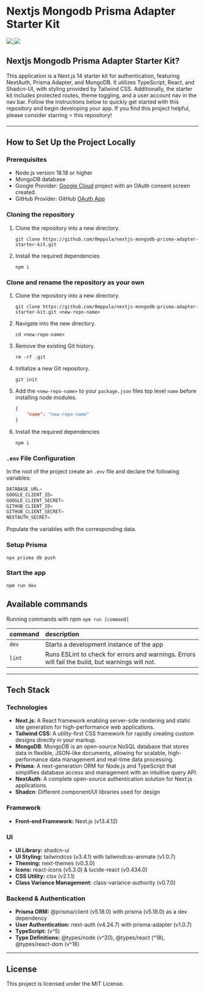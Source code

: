 # Nextjs Mongodb Prisma Adapter Starter Kit

<div>
    <a href="https://www.omarkraidie.com/projects">
        <img src="https://img.shields.io/badge/✨%20portfolio-1b1b1b?style=for-the-badge" />
    </a>
    <a href="https://www.linkedin.com/in/omarkraidie/">
        <img src="https://img.shields.io/badge/LinkedIn-%230073b1?style=for-the-badge&logo=linkedin&logoColor=white" />
    </a>
</div>

## Nextjs Mongodb Prisma Adapter Starter Kit?

This application is a Next.js 14 starter kit for authentication, featuring NextAuth, Prisma Adapter, and MongoDB. It utilizes TypeScript, React, and Shadcn-UI, with styling provided by Tailwind CSS. Additionally, the starter kit includes protected routes, theme toggling, and a user account nav in the nav bar. Follow the instructions below to quickly get started with this repository and begin developing your app. If you find this project helpful, please consider starring ⭐ this repository!

---

## How to Set Up the Project Locally

### Prerequisites

-   Node.js version 18.18 or higher
-   MongoDB database
-   Google Provider: [Google Cloud](https://console.cloud.google.com/) project with an OAuth consent screen created.
-   GitHub Provider: GitHub [OAuth App](https://github.com/settings/developers)

### Cloning the repository

1. Clone the repository into a new directory.

    ```shell
    git clone https://github.com/0mppula/nextjs-mongodb-prisma-adapter-starter-kit.git
    ```

2. Install the required dependencies

    ```shell
    npm i
    ```

### Clone and rename the repository as your own

1. Clone the repository into a new directory.

    ```shell
    git clone https://github.com/0mppula/nextjs-mongodb-prisma-adapter-starter-kit.git <new-repo-name>
    ```

2. Navigate into the new directory.

    ```shell
    cd <new-repo-name>
    ```

3. Remove the existing Git history.

    ```shell
    rm -rf .git
    ```

4. Initialize a new Git repository.

    ```shell
    git init
    ```

5. Add the `<new-repo-name>` to your `package.json` files top level `name` before installing node modules.

    ```json
    {
    	"name": "new-repo-name"
    }
    ```

6. Install the required dependencies

    ```shell
    npm i
    ```

### `.env` File Configuration

In the root of the project create an `.env` file and declare the following variables:

```ts
DATABASE_URL=
GOOGLE_CLIENT_ID=
GOOGLE_CLIENT_SECRET=
GITHUB_CLIENT_ID=
GITHUB_CLIENT_SECRET=
NEXTAUTH_SECRET=
```

Populate the variables with the corresponding data.

### Setup Prisma

```shell
npx prisma db push
```

### Start the app

```shell
npm run dev
```

## Available commands

Running commands with npm `npm run [command]`

| command | description                                                                                      |
| :------ | :----------------------------------------------------------------------------------------------- |
| `dev`   | Starts a development instance of the app                                                         |
| `lint`  | Runs ESLint to check for errors and warnings. Errors will fail the build, but warnings will not. |

---

## Tech Stack

### Technologies

-   **Next.js**: A React framework enabling server-side rendering and static site generation for high-performance web applications.
-   **Tailwind CSS**: A utility-first CSS framework for rapidly creating custom designs directly in your markup.
-   **MongoDB**: MongoDB is an open-source NoSQL database that stores data in flexible, JSON-like documents, allowing for scalable, high-performance data management and real-time data processing.
-   **Prisma**: A next-generation ORM for Node.js and TypeScript that simplifies database access and management with an intuitive query API.
-   **NextAuth**: A complete open-source authentication solution for Next.js applications.
-   **Shadcn**: Different component/UI libraries used for design

### Framework

-   **Front-end Framework:** Next.js (v13.4.12)

### UI

-   **UI Library:** shadcn-ui
-   **UI Styling:** tailwindcss (v3.4.1) with tailwindcss-animate (v1.0.7)
-   **Theming:** next-themes (v0.3.0)
-   **Icons:** react-icons (v5.3.0) & lucide-react (v0.434.0)
-   **CSS Utility:** clsx (v2.1.1)
-   **Class Variance Management:** class-variance-authority (v0.7.0)

### Backend & Authentication

-   **Prisma ORM:** @prisma/client (v5.18.0) with prisma (v5.18.0) as a dev dependency
-   **User Authentication:** next-auth (v4.24.7) with prisma-adapter (v1.0.7)
-   **TypeScript:** (v^5)
-   **Type Definitions:** @types/node (v^20), @types/react (^18), @types/react-dom (v^18)

---

## License

This project is licensed under the MIT License.
